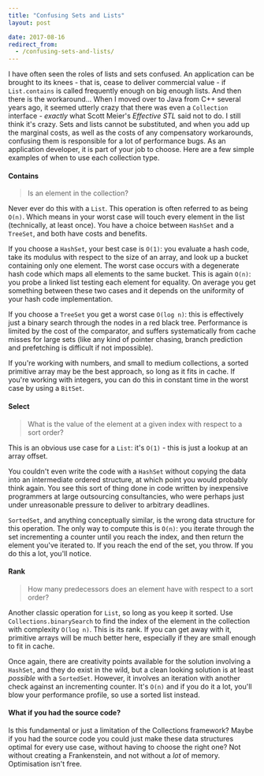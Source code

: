 ```yaml
---
title: "Confusing Sets and Lists"
layout: post

date: 2017-08-16
redirect_from:
  - /confusing-sets-and-lists/
---
```


I have often seen the roles of lists and sets confused. An application can be brought to its knees - that is, cease to deliver commercial value - if `List.contains` is called frequently enough on big enough lists. And then there is the workaround... When I moved over to Java from C++ several years ago, it seemed utterly crazy that there was even a `Collection` interface - <em>exactly</em> what Scott Meier's _Effective STL_ said not to do. I still think it's crazy. Sets and lists cannot be substituted, and when you add up the marginal costs, as well as the costs of any compensatory workarounds, confusing them is responsible for a lot of performance bugs. As an application developer, it is part of your job to choose. Here are a few simple examples of when to use each collection type.

#### Contains

> Is an element in the collection?

Never ever do this with a `List`. This operation is often referred to as being `O(n)`. Which means in your worst case will touch every element in the list (technically, at least once). You have a choice between `HashSet` and a `TreeSet`, and both have costs and benefits.

If you choose a `HashSet`, your best case is `O(1)`: you evaluate a hash code, take its modulus with respect to the size of an array, and look up a bucket containing only one element. The worst case occurs with a degenerate hash code which maps all elements to the same bucket. This is again `O(n)`: you probe a linked list testing each element for equality. On average you get something between these two cases and it depends on the uniformity of your hash code implementation.

If you choose a `TreeSet` you get a worst case `O(log n)`: this is effectively just a binary search through the nodes in a red black tree. Performance is limited by the cost of the comparator, and suffers systematically from cache misses for large sets (like any kind of pointer chasing, branch prediction and prefetching is difficult if not impossible).

If you're working with numbers, and small to medium collections, a sorted primitive array may be the best approach, so long as it fits in cache. If you're working with integers, you can do this in constant time in the worst case by using a `BitSet`.

#### Select

> What is the value of the element at a given index with respect to a sort order?

This is an obvious use case for a `List`: it's `O(1)` - this is just a lookup at an array offset.

You couldn't even write the code with a `HashSet` without copying the data into an intermediate ordered structure, at which point you would probably think again. You see this sort of thing done in code written by inexpensive programmers at large outsourcing consultancies, who were perhaps just under unreasonable pressure to deliver to arbitrary deadlines.

`SortedSet`, and anything conceptually similar, is the wrong data structure for this operation. The only way to compute this is `O(n)`: you iterate through the set incrementing a counter until you reach the index, and then return the element you've iterated to. If you reach the end of the set, you throw. If you do this a lot, you'll notice.

#### Rank

> How many predecessors does an element have with respect to a sort order?

Another classic operation for `List`, so long as you keep it sorted. Use `Collections.binarySearch` to find the index of the element in the collection with complexity `O(log n)`. This is its rank. If you can get away with it, primitive arrays will be much better here, especially if they are small enough to fit in cache.

Once again, there are creativity points available for the solution involving a `HashSet`, and they do exist in the wild, but a clean looking solution is at least _possible_ with a `SortedSet`. However, it involves an iteration with another check against an incrementing counter. It's `O(n)` and if you do it a lot, you'll blow your performance profile, so use a sorted list instead.

#### What if you had the source code?

Is this fundamental or just a limitation of the Collections framework? Maybe if you had the source code you could just make these data structures optimal for every use case, without having to choose the right one? Not without creating a Frankenstein, and not without a _lot_ of memory. Optimisation isn't free.
